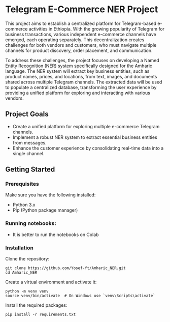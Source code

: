 # Telegram E-Commerce NER Project

This project aims to establish a centralized platform for Telegram-based e-commerce activities in Ethiopia. With the growing popularity of Telegram for business transactions, various independent e-commerce channels have emerged, each operating separately. This decentralization creates challenges for both vendors and customers, who must navigate multiple channels for product discovery, order placement, and communication.

To address these challenges, the project focuses on developing a Named Entity Recognition (NER) system specifically designed for the Amharic language. The NER system will extract key business entities, such as product names, prices, and locations, from text, images, and documents shared across multiple Telegram channels. The extracted data will be used to populate a centralized database, transforming the user experience by providing a unified platform for exploring and interacting with various vendors.


## Project Goals
- Create a unified platform for exploring multiple e-commerce Telegram channels.
- Implement a robust NER system to extract essential business entities from messages.
- Enhance the customer experience by consolidating real-time data into a single channel.

## Getting Started
### Prerequisites
Make sure you have the following installed:
  * Python 3.x
  * Pip (Python package manager)

### Running notebooks:
- It is better to run the notebooks on Colab
  
### Installation
Clone the repository:
```
git clone https://github.com/Yosef-ft/Amharic_NER.git
cd Amharic_NER
```
Create a virtual environment and activate it:
```
python -m venv venv
source venv/bin/activate  # On Windows use `venv\Scripts\activate`
```
Install the required packages:
```
pip install -r requirements.txt
```
